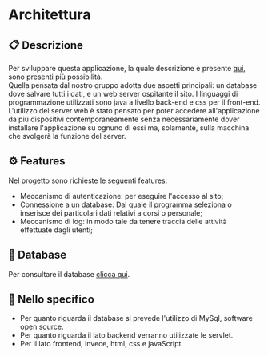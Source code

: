 # Architettura

## :clipboard: Descrizione
Per sviluppare questa applicazione, la quale descrizione è presente [qui](DescrizioneProgetto.md), sono presenti più possibilità. <br>
Quella pensata dal nostro gruppo adotta due aspetti principali: un database dove salvare tutti i dati, e un web server ospitante il sito.
I linguaggi di programmazione utilizzati sono java a livello back-end e css per il front-end. <br>
L'utilizzo del server web è stato pensato per poter accedere all'applicazione da più dispositivi contemporaneamente senza necessariamente dover installare l'applicazione su ognuno di essi ma, solamente, sulla macchina che svolgerà la funzione del server.

## :gear: Features
Nel progetto sono richieste le seguenti features:
- Meccanismo di autenticazione: per eseguire l'accesso al sito;
- Connessione a un database: Dal quale il programma seleziona o inserisce dei particolari dati relativi a corsi o personale;
- Meccanismo di log: in modo tale da tenere traccia delle attività effettuate dagli utenti;

## :book: Database
Per consultare il database [clicca qui](...).

## :pushpin: Nello specifico
- Per quanto riguarda il database si prevede l'utilizzo di MySql, software open source.
- Per quanto riguarda il lato backend verranno utilizzate le servlet.
- Per il lato frontend, invece, html, css e javaScript.

